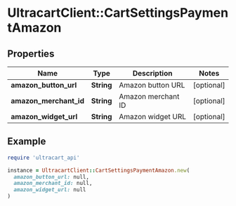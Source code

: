 # UltracartClient::CartSettingsPaymentAmazon

## Properties

| Name | Type | Description | Notes |
| ---- | ---- | ----------- | ----- |
| **amazon_button_url** | **String** | Amazon button URL | [optional] |
| **amazon_merchant_id** | **String** | Amazon merchant ID | [optional] |
| **amazon_widget_url** | **String** | Amazon widget URL | [optional] |

## Example

```ruby
require 'ultracart_api'

instance = UltracartClient::CartSettingsPaymentAmazon.new(
  amazon_button_url: null,
  amazon_merchant_id: null,
  amazon_widget_url: null
)
```

